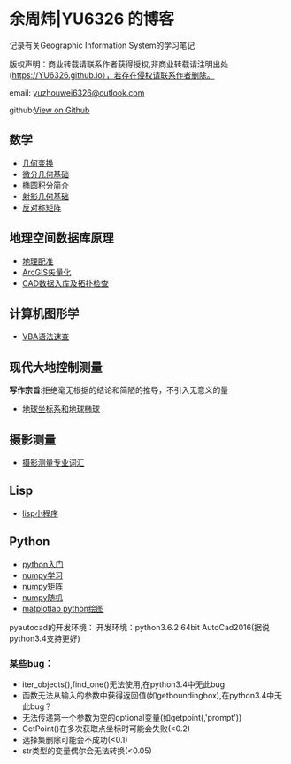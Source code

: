 # 余周炜|YU6326 的博客

记录有关Geographic Information System的学习笔记

版权声明：商业转载请联系作者获得授权,非商业转载请注明出处(https://YU6326.github.io），若存在侵权请联系作者删除。

email: yuzhouwei6326@outlook.com

github:[View on Github](https://github.com/YU6326)

## 数学

* [几何变换](posts/2017-10-17-坐标变换.html)
* [微分几何基础](posts/2017-10-15-diffgeo.html)
* [椭圆积分简介](posts/2017-11-3-ellipse.html)
* [射影几何基础](posts/2017-10-17-projgeo.html)
* [反对称矩阵](posts/2017-11-5-matrix1.html)

## 地理空间数据库原理

* [地理配准](posts/2017-10-15-地理配准.md)
* [ArcGIS矢量化](posts/2017-10-15-矢量化.md)
* [CAD数据入库及拓扑检查](posts/2017-10-15-数据入库.md)

## 计算机图形学

* [VBA语法速查](posts/2017-10-17-VBA语法.md)

## 现代大地控制测量

**写作宗旨**:拒绝毫无根据的结论和简陋的推导，不引入无意义的量
* [地球坐标系和地球椭球](posts/2017-10-15-geodesy-chapter2.html)

## 摄影测量

* [摄影测量专业词汇](posts/2017-10-17-vocabulary.md)

## Lisp

* [lisp小程序](posts/2017-10-16-lisp.md)

## Python

* [python入门](posts/2017-11-2-python.md)
* [numpy学习](posts/2017-11-2-numpy.md)
* [numpy矩阵](posts/2017-11-4-numpymat.md)
* [numpy随机](posts/2017-11-4-numpyrandom.html)
* [matplotlab python绘图](posts/2017-11-4-matplotlab.md)

pyautocad的开发环境：
开发环境：python3.6.2 64bit AutoCad2016(据说python3.4支持更好)

### 某些bug：

* iter\_objects(),find\_one()无法使用,在python3.4中无此bug
* 函数无法从输入的参数中获得返回值(如getboundingbox),在python3.4中无此bug？
* 无法传递第一个参数为空的optional变量(如getpoint(,'prompt'))
* GetPoint()在多次获取点坐标时可能会失败(<0.2)
* 选择集删除可能会不成功(<0.1)
* str类型的变量偶尔会无法转换(<0.05)
